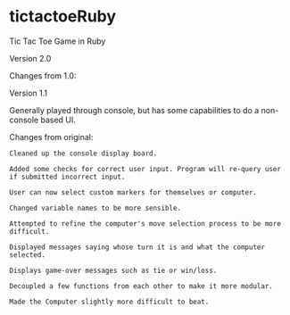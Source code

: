 # tictactoeRuby
Tic Tac Toe Game in Ruby

Version 2.0

Changes from 1.0:


Version 1.1

Generally played through console, but has some capabilities to do a non-console based UI.

Changes from original:

	Cleaned up the console display board.
	
	Added some checks for correct user input. Program will re-query user if submitted incorrect input.
	
	User can now select custom markers for themselves or computer.
	
	Changed variable names to be more sensible.
	
	Attempted to refine the computer's move selection process to be more difficult.
	
	Displayed messages saying whose turn it is and what the computer selected.
	
	Displays game-over messages such as tie or win/loss.
	
	Decoupled a few functions from each other to make it more modular.
	
	Made the Computer slightly more difficult to beat.
